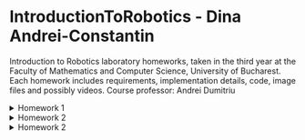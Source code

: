 # IntroductionToRobotics - Dina Andrei-Constantin
Introduction to Robotics laboratory homeworks, taken in the third year at the Faculty of Mathematics and Computer Science, University of Bucharest.
Each homework includes requirements, implementation details, code, image files and possibly videos. 
Course professor: Andrei Dumitriu


<details>
<summary>Homework 1</summary>
<br>

Task Requirements: "Use a separate potentiometer in controlling each of the color of the RGB led (Red, Green and Blue).  The control must be done with digital electronics(aka you must read the value of the potentiometer with Arduino, and write a mapped value to each of the pins connected to the led."

Pictures of the setup:

<img src="https://user-images.githubusercontent.com/99658689/197361062-53204f3e-b34f-4619-b5c0-541bb6c48442.jpg" width="360" height="640" />
<img src="https://user-images.githubusercontent.com/99658689/197361065-4734f1a1-75c0-46c6-82d4-7b6c7cbc0139.jpg" width="360" height="640" />
<img src="https://user-images.githubusercontent.com/99658689/197361066-807e18ae-effc-4eeb-9697-51db8d0ee09e.jpg" width="360" height="640" />
<img src="https://user-images.githubusercontent.com/99658689/197361067-ed2d10cd-f074-4884-9254-b36322cb8759.jpg" width="360" height="640" />
<img src="https://user-images.githubusercontent.com/99658689/197361068-f04b71ca-1c5e-4565-8f69-07c58bb295ad.jpg" width="360" height="640" />
<img src="https://user-images.githubusercontent.com/99658689/197361069-b1e2d4fa-e1c6-48f1-9a74-ac192e90afe3.jpg" width="360" height="640" />
<img src="https://user-images.githubusercontent.com/99658689/197361070-ca0e6c88-79ed-49cd-9ffd-dd0ab1e8f10f.jpg" width="360" height="640" />
<img src="https://user-images.githubusercontent.com/99658689/197361071-b073e61d-a1c7-42f9-ba83-6fb0a0ecb830.jpg" width="360" height="640" />
  

A video of the project in which you can see the way everything works:
https://youtu.be/HYCs1vSOPmo

Source code:

```
const int redLedPin = 11;
const int blueLedPin = 10;
const int greenLedPin = 9;

const int pinRedLevel = A3;
const int pinGreenLevel = A5;
const int pinBlueLevel = A4;

const int LOWER_BOUND_ANALOG_READ = 0;
const int HIGHER_BOUND_ANALOG_READ = 1023;
const int LOWER_BOUND_ANALOG_WRITE = 0;
const int HIGHER_BOUND_ANALOG_WRITE = 255;

int rawRedValue, rawGreenValue, rawBlueValue;
int RGBredValue, RGBgreenValue, RGBblueValue;

void setup() {
  pinMode(redLedPin, OUTPUT);
  pinMode(blueLedPin, OUTPUT);
  pinMode(greenLedPin, OUTPUT);
  pinMode(pinRedLevel, INPUT);
  pinMode(pinBlueLevel, INPUT);
  pinMode(pinGreenLevel, INPUT);
  
  Serial.begin(9600);
}

void loop() {
  // citim valorile de tip input, valoare intreagi din [0,1023]
  rawGreenValue = analogRead(pinGreenLevel); 
  rawRedValue = analogRead(pinRedLevel);
  rawBlueValue = analogRead(pinBlueLevel);
  
  // transformam valorile citite in valori din intervalul [0,255]
  RGBredValue = map(rawRedValue, LOWER_BOUND_ANALOG_READ, HIGHER_BOUND_ANALOG_READ, LOWER_BOUND_ANALOG_WRITE, HIGHER_BOUND_ANALOG_WRITE);
  RGBgreenValue = map(rawGreenValue, LOWER_BOUND_ANALOG_READ, HIGHER_BOUND_ANALOG_READ, LOWER_BOUND_ANALOG_WRITE, HIGHER_BOUND_ANALOG_WRITE);
  RGBblueValue = map(rawBlueValue, LOWER_BOUND_ANALOG_READ, HIGHER_BOUND_ANALOG_READ, LOWER_BOUND_ANALOG_WRITE, HIGHER_BOUND_ANALOG_WRITE);;
  
  // vom seta un threshold in cazul in care device-ul de input nu este perfect: valoriile < 5 se considera ca fiind 0
  if (RGBredValue < 5)
    RGBredValue = 0;

  if (RGBgreenValue < 5)
    RGBgreenValue = 0;

  if (RGBblueValue < 5)
    RGBblueValue = 0;
  
  // trimitem semnalul catre LED
  assignRGBtoLed(RGBredValue, RGBgreenValue, RGBblueValue);
}

void assignRGBtoLed(int r, int g, int b){
  // functia seteaza intensitatile de rosu, verde si albastru LED-ului nostru
  analogWrite(redLedPin, r);
  analogWrite(blueLedPin, g);
  analogWrite(greenLedPin, b);
}
```
</details>




<details>
<summary>Homework 2</summary>
<br>

Task Requirements: 
  Building  the  traffic  lights  for  a  crosswalk.   Using 2 LEDs to represent the traffic lights for people (red and green) and 3 LEDs to represent the traffic lights for cars (red, yellow and green). See the states it needs to go through:
    <br> 1. State 1 (default, reinstated after state 4 ends):  green light for cars,red  light  for  people,  no  sounds.   Duration:  indefinite,  changed  bypressing the button.
    <br> 2. State 2 (initiated by counting down 8 seconds after a button press):the  light  should  be  yellow  for  cars,  red  for  people  and  no  sounds.Duration:  3 seconds.
    <br> 3. State 3 (initiated after state 2 ends):  red for cars, green for peopleand a beeping sound from the buzzer at a constant interval. Duration:8 seconds.
    <br> 4. State 4 (initiated after state 3 ends):  red for cars,blinking greenfor people and a beeping sound from the buzzer,  at a constant in-terval,  faster than the beeping in state 3.  This state should last 4seconds.
  
  Note: pressing the button in any state other than state 1 will not yield any actions.

Pictures of the setup:

<img src="https://user-images.githubusercontent.com/99658689/199517632-51095031-59dc-4b2b-be39-d3efe7a342c0.jpg" width="360" height="640" />
  
A video of the project in which you can see the way everything works: https://youtu.be/fbVpC9-l-Uo

Source code:

```
// used pins

const int buttonPin = 5;
const int buzzerPin = 6;

const int pedestrianGreenPin = 7;
const int pedestrianRedPin = 8;

const int carGreenPin = 9;
const int carYellowPin = 10;
const int carRedPin = 11;

// used values
const int pedestrianWaitTime = 8000;
const int yellowLightTimer = 3000;
const int pedestrianGreenLightTimer = 8000;
const int pedestrianGreenLightTimer2 = 4000;
const int soundFrequency = 10000;
const int beepingInterval1 = 500;
const int beepingInterval2 = 250;

int sequenceTime = 0;

byte buttonState = 0;
byte currentButtonState = 0;
byte previousButtonState = 0;

bool buttonIsPressable = true;
bool buzzerOn = false;

int buttonPressCount = 0;
byte minimumPressTime = 50;
bool pedestrianGreenLightOn = false;

unsigned long lastReadingTime = 0;
unsigned long waitingSequence, yellowLightSequence, pedestrianGreenLightSequence1, pedestrianGreenLightSequence2;
unsigned long lastBuzzTimer = 0;

void setup() {
  pinMode(buttonPin, INPUT_PULLUP);
  pinMode(buzzerPin, OUTPUT);
  pinMode(pedestrianGreenPin, OUTPUT);
  pinMode(pedestrianRedPin, OUTPUT);
  pinMode(carGreenPin, OUTPUT);
  pinMode(carRedPin, OUTPUT);
  pinMode(carYellowPin, OUTPUT);

  Serial.begin(9600);
}

void loop() {

  constrain(buttonPressCount, 0, 2);


  if (buttonPressCount == 0){
    noTone(buzzerPin);
    digitalWrite(pedestrianGreenPin, LOW);
    digitalWrite(pedestrianRedPin, HIGH);
    digitalWrite(carRedPin, LOW);
    digitalWrite(carGreenPin, HIGH);
    digitalWrite(carYellowPin, LOW);
  }

  currentButtonState = !digitalRead(buttonPin);


  if (buttonIsPressable)
    if (currentButtonState != previousButtonState)
      if (millis() - lastReadingTime > minimumPressTime)
          {
            buttonPressCount++;
            previousButtonState = currentButtonState;
            lastReadingTime = millis();
            if (buttonPressCount % 2 == 0){
              waitingSequence = millis() + pedestrianWaitTime;
              yellowLightSequence = yellowLightTimer + waitingSequence;
              pedestrianGreenLightSequence1 = pedestrianGreenLightTimer + yellowLightSequence;
              pedestrianGreenLightSequence2 = pedestrianGreenLightTimer2 + pedestrianGreenLightSequence1;
            }
          }

  if (buttonPressCount % 2 == 0 && buttonPressCount){
    buttonIsPressable = false; // in case a pedestrian spams the button, it will only initiate a sequence the first time it's pressed

    if (millis() < waitingSequence); // pedestrians waiting for green light timer

    else if (millis() < yellowLightSequence){
        digitalWrite(carGreenPin, LOW);
        digitalWrite(carYellowPin, HIGH);
        delay(1);
    }  

    else if (millis() < pedestrianGreenLightSequence1){
      digitalWrite(carYellowPin, LOW);
      digitalWrite(carRedPin, HIGH);
      if (millis() - lastBuzzTimer > beepingInterval1)
        {
        if (buzzerOn)
          noTone(buzzerPin);
        else tone(buzzerPin, soundFrequency, pedestrianGreenLightTimer);
        lastBuzzTimer = millis();
        buzzerOn = !buzzerOn;
        pedestrianGreenLightOn = true;
        }
      
      digitalWrite(pedestrianGreenPin, HIGH);
      digitalWrite(pedestrianRedPin, LOW);
      delay(1);

    }  
    else if (millis() < pedestrianGreenLightSequence2){
      if (millis() - lastBuzzTimer > beepingInterval2)
        {
        if (buzzerOn){
          digitalWrite(pedestrianGreenPin, LOW);
          noTone(buzzerPin);

        }
        else {         
          digitalWrite(pedestrianGreenPin, HIGH);
          tone(buzzerPin, soundFrequency, pedestrianGreenLightTimer);
        }

        lastBuzzTimer = millis();
        buzzerOn = !buzzerOn;
        pedestrianGreenLightOn = !pedestrianGreenLightOn;
        }
      
      delay(1);

    }  
    else{
      noTone(buzzerPin);
      digitalWrite(pedestrianGreenPin, LOW);
      digitalWrite(pedestrianRedPin, HIGH);
      digitalWrite(carRedPin, LOW);
      digitalWrite(carGreenPin, HIGH);
      digitalWrite(carYellowPin, LOW);
      delay(1);
      buttonIsPressable=true;
    }  
    
  }  
  delay(1);    
}
```
</details>

  
<details>
<summary>Homework 2</summary>
<br>

Task Requirements: 

  You will use the joystick to control the position ofthe segment and ”draw” on the display.  The movement between segment sshould be natural (meaning they should jump from the current positiononly to neighbors, but without passing through ”walls”. The system has the following states:
  <br> 1.State  1 (default,  but  also  initiated  after  a  button  press  in  State2):  Current  position  blinking.   Can  use  the  joystick  to  move  fromone  position  to  neighbors.   Short  pressing  the  button  toggles  state2.  Long pressing the button in state 1 resets the entire display byturning all the segments OFF and moving the current position to thedecimal point.
  <br> 2.State  2(initiated  after  a  button  press  in  State  1):   The  currentsegment  stops  blinking,  adopting  the  state  of  the  segment  beforeselection (ON or OFF). Toggling the X (or Y, you chose) axis shouldchange  the  segment  state  from  ON  to  OFF  or  from  OFF  to  ON.Clicking the joystick should save the segment state and exit back tostate 1.
  
Pictures of the setup:

<img src="https://user-images.githubusercontent.com/99658689/200854804-1f5fb9a6-f050-40f9-b5be-187385480ab6.jpg)" width="360" height="640" />
<img src="https://user-images.githubusercontent.com/99658689/200854800-f2460ecf-d976-42fd-bf2f-4a86a4a3bf6c.jpg" width="360" height="640" />
  
  
A video of the project in which you can see the way everything works: https://youtu.be/9i24RCIUL2s

Source code:

```
// declare all the segments pins
const int pinA = 4;
const int pinB = 5;
const int pinC = 6;
const int pinD = 7;
const int pinE = 8;
const int pinF = 9;
const int pinG = 10;
const int pinDP = 11;

// joystick pins
const int joyXPin = A1;
const int joyYPin = A0;
const int joySWPin = 12;

int blinkingSegment = pinDP; // the blinking pin, when the program starts it should be pinDP

const int joyLeftThreshold = -100;
const int joyRightThreshold = 100;
const int joyDefaultXValue = 0;

const int joyUpThreshold = 100;
const int joyDownThreshold = -100;
const int joyDefaultYValue = 0;

const int neutralThreshold = 200;
bool joyIsNeutral = true;

bool joySWState = HIGH;
bool joyPrevSWState = HIGH;
bool dpState = false;

char nextTransition[] = "NEUTRAL";
char lastTransition[] = "NEUTRAL";

char movementStateOY[] = "NEUTRAL";
int absValueX, absValueY;

bool segmentBlinkingOn = true;
unsigned long lastChangeInBlinking = 0;
unsigned long lastReadSWState = 0;
long pressTime = 0;
long releaseTime = 0;

int blinkingInterval = 500;

const int segSize = 8;
// modify if you have common anode
bool commonAnode = false; 

byte segmentOn = HIGH;
int segments[segSize] = { 
  pinA, pinB, pinC, pinD, pinE, pinF, pinG, pinDP
};

int currentDigit = 0;

const int noOfDigits = 10;
byte digitMatrix[noOfDigits][segSize - 1] = {
// a  b  c  d  e  f  g
  {1, 1, 1, 1, 1, 1, 0}, // 0
  {0, 1, 1, 0, 0, 0, 0}, // 1
  {1, 1, 0, 1, 1, 0, 1}, // 2
  {1, 1, 1, 1, 0, 0, 1}, // 3
  {0, 1, 1, 0, 0, 1, 1}, // 4
  {1, 0, 1, 1, 0, 1, 1}, // 5
  {1, 0, 1, 1, 1, 1, 1}, // 6
  {1, 1, 1, 0, 0, 0, 0}, // 7
  {1, 1, 1, 1, 1, 1, 1}, // 8
  {1, 1, 1, 1, 0, 1, 1}  // 9
};

int statePinA = LOW;
int statePinB = LOW;
int statePinC = LOW;
int statePinD = LOW;
int statePinE = LOW;
int statePinF = LOW;
int statePinG = LOW;
int statePinDP = LOW;
int stateCurrentPin = LOW;
char movementStateOX[] = "NEUTRAL";

bool buttonWasReleased = true;
int totalPressedTime = 0;
bool segmentActualized = true;
int currentBlink = LOW;
bool blinkingMode = true;
int shortPressTime = 1000;

int analogReadMinValue = 0;
int analogReadMaxValue = 1023;
int mappedMinAnalogValue = -512;
int mappedMaxAnalogValue = 511;

void setup() {
  // initialize all the pins
  for (int i = 0; i < segSize; i++) {
    pinMode(segments[i], OUTPUT);
  }
  pinMode(joySWPin, INPUT_PULLUP);
  if (commonAnode == true) {
    segmentOn = !segmentOn;
  }
  
  Serial.begin(9600);
}

void loop() {

 
  joySWState = digitalRead(joySWPin);
  
  if(joySWState != joyPrevSWState)
    {

    if (joySWState == LOW)
      {
        pressTime = millis();
        buttonWasReleased = false;
      }

    else if (!buttonWasReleased)
      {
      releaseTime = millis();
      buttonWasReleased = true;
      totalPressedTime = releaseTime - pressTime;
      segmentActualized = false;
      }
    }



  joyPrevSWState = joySWState;

  if (releaseTime - pressTime > 0 && !segmentActualized)
  {
    if (releaseTime - pressTime < shortPressTime ) // short press
      {
        blinkingMode = !blinkingMode;
        segmentActualized = true;
      } 

      else // long press
        {
        statePinA = LOW;
        statePinB = LOW;
        statePinC = LOW;
        statePinD = LOW;
        statePinE = LOW;
        statePinF = LOW;
        statePinG = LOW;
        statePinDP = LOW;
        digitalWrite(pinA, statePinA);
        digitalWrite(pinB, statePinB);  
        digitalWrite(pinC, statePinC);
        digitalWrite(pinD, statePinD);
        digitalWrite(pinE, statePinE);
        digitalWrite(pinF, statePinF);
        digitalWrite(pinG, statePinG);
        digitalWrite(pinDP, statePinDP);
        segmentActualized = true;
        blinkingSegment = pinDP;
        //resetting the board
        }
  }



  int joyY = analogRead(joyYPin);
  int joyX = analogRead(joyXPin);
  joyY = map(joyY, analogReadMinValue, analogReadMaxValue, mappedMinAnalogValue, mappedMaxAnalogValue);
  joyX = map(joyX, analogReadMinValue, analogReadMaxValue, mappedMinAnalogValue, mappedMaxAnalogValue);
  strcpy(nextTransition, "NEUTRAL");

  // we have the values for x and y transposed in an interval [-512, 511]
  // checking the direction the joystick points to

  if (joyY > joyUpThreshold)
    {
      strcpy(movementStateOY, "UP");
      absValueY = joyY - joyUpThreshold;
    }

  else if (joyY < joyDownThreshold)
    {
      strcpy(movementStateOY, "DOWN");
      absValueY = joyDownThreshold - joyY;
    }
    
  if (joyX > joyLeftThreshold)
    {
      strcpy(movementStateOX, "RIGHT");
      absValueX = joyX - joyLeftThreshold;
    }
  else if (joyX < joyRightThreshold)
    {
      strcpy(movementStateOX, "LEFT");
      absValueX = joyRightThreshold -  joyX;
    }

  // if the joystick is not moved enough, we will consider its position is neutral
  if (abs (joyX - joyDefaultXValue) < neutralThreshold)
    strcpy(movementStateOX, "NEUTRAL");
  if (abs (joyY - joyDefaultYValue) < neutralThreshold)
    strcpy(movementStateOY, "NEUTRAL");
  

  strcpy(nextTransition, absValueX < absValueY ? movementStateOY : movementStateOX); // save the transition for the next step: for example, if the joystick is both pointed down and a little to the right, it will be considered as pointing down

  if (blinkingMode){ // if the segment is blinking, just blink and move between segments using the joystick

    if (millis() - lastChangeInBlinking > blinkingInterval) // blinking 
      {
        digitalWrite(blinkingSegment, currentBlink);
        
        if (currentBlink == LOW)
          currentBlink = HIGH;
        else currentBlink = LOW;

        lastChangeInBlinking = millis();
      }


    if (strcmp(nextTransition, lastTransition)) // moving between segments. We will check if the joystick changed positions between moves. We do this because we dont want to move up 100 positions in one little movement of the joystick, just once
      {
        stateCurrentPin = getSegmentState(blinkingSegment); // find the next segment
        digitalWrite(blinkingSegment, stateCurrentPin); // if we move away from the segment, the state should be the same as before we "arrived" there
        blinkingSegment = changeSegment(blinkingSegment, nextTransition); // move to the next segment
        strcpy(lastTransition, nextTransition); // save the last transition
      }

  }

  else { // in this mode we change the selected segment state using up and down movements of the joystick
      if ((!strcmp(nextTransition, "UP") || !strcmp(nextTransition, "DOWN")) && strcmp(nextTransition, lastTransition))
      {
            if (blinkingSegment == pinA)
              statePinA = !statePinA;
            if (blinkingSegment == pinB)
              statePinB = !statePinB;
            if (blinkingSegment == pinC)
              statePinC = !statePinC;
            if (blinkingSegment == pinD)
              statePinD = !statePinD;
            if (blinkingSegment == pinE)
              statePinE = !statePinE;
            if (blinkingSegment == pinF)
              statePinF = !statePinF;
            if (blinkingSegment == pinG)
              statePinG = !statePinG;
            if (blinkingSegment == pinDP)
              statePinDP = !statePinDP;

            stateCurrentPin = getSegmentState(blinkingSegment);
            digitalWrite(blinkingSegment, stateCurrentPin);
            
            strcpy(lastTransition, nextTransition);
      }
  } 
}

int getSegmentState (int pin){
  if (pin == pinA)
    return statePinA;
  if (pin == pinB)
    return statePinB;
  if (pin == pinC)
    return statePinC;
  if (pin == pinD)
    return statePinD;
  if (pin == pinE)
    return statePinE;
  if (pin == pinF)
    return statePinF;
  if (pin == pinG)
    return statePinG;
  if (pin == pinDP)
    return statePinDP;
  
}
int changeSegment (int currentSegment, char transition[]){
  // the function returns the next segment we move to (if we can move to another segment through the movement stored in transition parameter)
  if (!strcmp(transition, "NEUTRAL"))
    return currentSegment;
  switch(currentSegment){
    case (pinA):
      if (!strcmp(transition, "LEFT"))
        return pinF;
      if (!strcmp(transition, "RIGHT"))
        return pinB;
      if (!strcmp(transition, "UP"))
        return currentSegment;
      if (!strcmp(transition, "DOWN"))
        return pinG;
      break;

    case (pinB):
      if (!strcmp(transition, "LEFT"))
        return pinF;
      if (!strcmp(transition, "RIGHT"))
        return currentSegment;
      if (!strcmp(transition, "UP"))
        return pinA;
      if (!strcmp(transition, "DOWN"))
        return pinG;
      break;

    case (pinC):
      if (!strcmp(transition, "LEFT"))
        return pinE;
      if (!strcmp(transition, "RIGHT"))
        return pinDP;
      if (!strcmp(transition, "UP"))
        return pinG;
      if (!strcmp(transition, "DOWN"))
        return pinD;
      break;

    case (pinD):
      if (!strcmp(transition, "LEFT"))
        return pinE;
      if (!strcmp(transition, "RIGHT"))
        return pinC;
      if (!strcmp(transition, "UP"))
        return pinG;
      if (!strcmp(transition, "DOWN"))
        return currentSegment;     
      break;

    case (pinE):
      if (!strcmp(transition, "LEFT"))
        return currentSegment;
      if (!strcmp(transition, "RIGHT"))
        return pinC;
      if (!strcmp(transition, "UP"))
        return pinG;
      if (!strcmp(transition, "DOWN"))
        return pinD;
      break;

    case (pinF):
      if (!strcmp(transition, "LEFT"))
        return currentSegment;
      if (!strcmp(transition, "RIGHT"))
        return pinB;
      if (!strcmp(transition, "UP"))
        return pinA;
      if (!strcmp(transition, "DOWN"))
        return pinG;
      break;

    case (pinG):
      if (!strcmp(transition, "LEFT"))
        return currentSegment;
      if (!strcmp(transition, "RIGHT"))
        return currentSegment;
      if (!strcmp(transition, "UP"))
        return pinA;
      if (!strcmp(transition, "DOWN"))
        return pinD;
      break;

    case (pinDP):
      if (!strcmp(transition, "LEFT"))
        return pinC;
      if (!strcmp(transition, "RIGHT"))
        return currentSegment;
      if (!strcmp(transition, "UP"))
        return currentSegment;
      if (!strcmp(transition, "DOWN"))
        return currentSegment;
      break;

  }

}
```
</details>


